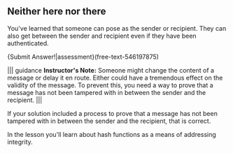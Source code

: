 

## Neither here nor there 

 
You've learned that someone can pose as the sender or recipient. They can also get between the sender and recipient even if they have been authenticated.

{Submit Answer!|assessment}(free-text-546197875)


 
 ||| guidance
**Instructor's Note:** Someone might change the content of a message or delay it en route.  Either could have a tremendous effect on the validity of the message.  To prevent this, you need a way to prove that a message has not been tampered with in between the sender and the recipient.
|||

If your solution included a process to prove that a message has not been tampered with in between the sender and the recipient, that is correct. 

In the lesson you'll learn about hash functions as a means of addressing integrity.


 

         

 

